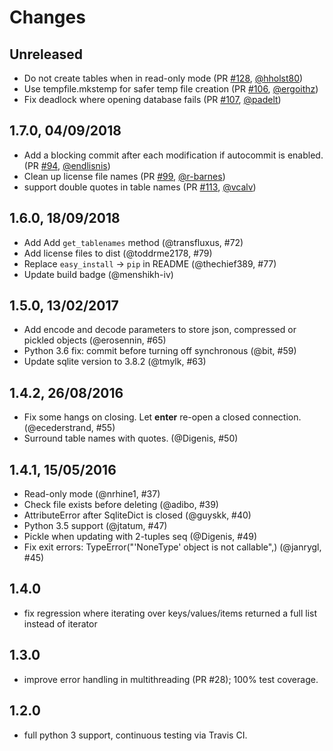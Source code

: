 # Changes

## Unreleased

- Do not create tables when in read-only mode (PR [#128](https://github.com/RaRe-Technologies/sqlitedict/pull/128), [@hholst80](https://github.com/hholst80))
- Use tempfile.mkstemp for safer temp file creation (PR [#106](https://github.com/RaRe-Technologies/sqlitedict/pull/106), [@ergoithz](https://github.com/ergoithz))
- Fix deadlock where opening database fails  (PR [#107](https://github.com/RaRe-Technologies/sqlitedict/pull/107), [@padelt](https://github.com/padelt))

## 1.7.0, 04/09/2018

* Add a blocking commit after each modification if autocommit is enabled. (PR [#94](https://github.com/RaRe-Technologies/sqlitedict/pull/94), [@endlisnis](https://github.com/endlisnis))
* Clean up license file names (PR [#99](https://github.com/RaRe-Technologies/sqlitedict/pull/99), [@r-barnes](https://github.com/r-barnes))
* support double quotes in table names (PR [#113](https://github.com/RaRe-Technologies/sqlitedict/pull/113), [@vcalv](https://github.com/vcalv))

## 1.6.0, 18/09/2018

* Add Add `get_tablenames` method (@transfluxus, #72)
* Add license files to dist (@toddrme2178, #79)
* Replace `easy_install` -> `pip` in README (@thechief389, #77)
* Update build badge (@menshikh-iv)

## 1.5.0, 13/02/2017

* Add encode and decode parameters to store json, compressed or pickled objects (@erosennin, #65)
* Python 3.6 fix: commit before turning off synchronous (@bit, #59)
* Update sqlite version to 3.8.2 (@tmylk, #63)

## 1.4.2, 26/08/2016

* Fix some hangs on closing. Let __enter__ re-open a closed connection. (@ecederstrand, #55)
* Surround table names with quotes. (@Digenis, #50)

## 1.4.1, 15/05/2016

* Read-only mode (@nrhine1, #37)
* Check file exists before deleting (@adibo, #39)
* AttributeError after SqliteDict is closed (@guyskk, #40)
* Python 3.5 support (@jtatum, #47)
* Pickle when updating with 2-tuples seq (@Digenis, #49)
* Fix exit errors: TypeError("'NoneType' object is not callable",) (@janrygl, #45)

## 1.4.0

* fix regression where iterating over keys/values/items returned a full list instead of iterator

## 1.3.0

* improve error handling in multithreading (PR #28); 100% test coverage.

## 1.2.0

* full python 3 support, continuous testing via Travis CI.
